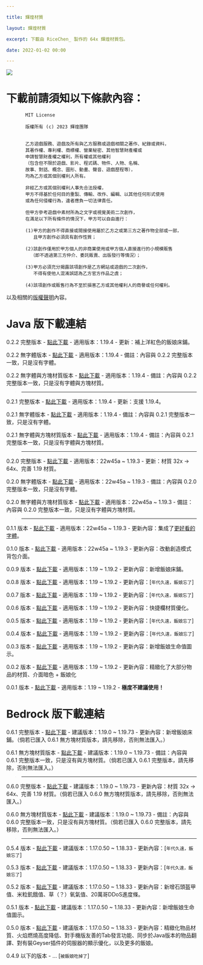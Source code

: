 ```yaml
---

title: 輝煌材質

layout: 輝煌材質

excerpt: 下載由 RiceChen_ 製作的 64x 輝煌材質包。

date: 2022-01-02 00:00

---
```



![](https://media.discordapp.net/attachments/596718421966716928/971190210928992267/AddText_05-04-06.36.35.png)

# 下載前請須知以下條款內容：

           MIT License
           
           版權所有 (c) 2023 輝煌團隊
           
           
           乙方遊戲服務、遊戲及所有與乙方服務或遊戲相關之著作、紀錄或資料，
           其著作權、專利權、商標權、營業秘密、其他智慧財產權或
           申請智慧財產權之權利，所有權或其他權利
           （包含但不限於遊戲、影片、程式碼、物件、人物、名稱、
           故事、對話、概念、圖形、動畫、聲音、遊戲歷程等），
           均為乙方或其個別權利人所有。
           
           非經乙方或其個別權利人事先合法授權，
           甲方不得基於任何目的重製、傳輸、改作、編輯、以其他任何形式使用
           或為任何侵權行為，違者應負一切法律責任。
           
           但甲方參考遊戲中素材所為之文字或視覺美術二次創作，
           在滿足以下所有條件的情況下，甲方可以自由進行：
           
           (1)甲方的創作不得直接或間接使用屬於乙方之或第三方之著作物全部或一部，
              且甲方創作必須具有創作性質； 
              
           (2)該創作僅用於甲方個人的非商業使用或甲方個人直接進行的小規模販售
             （即不透過第三方仲介、委託販賣、出版發行等情況）；
           
           (3)甲方必須充分揭露該項創作是乙方網站或遊戲的二次創作，
              不得有使他人混淆誤認為乙方官方作品之虞；

           (4)該項創作或販售行為不至於損害乙方或其他權利人的商譽或任何權利。

以及相關的<a href="https://www.brilliantw.net/版權聲明">版權聲明</a>內容。

# Java 版下載連結
0.2.2 完整版本 - <a href="https://cdn.discordapp.com/attachments/596718421966716928/1093409707437338716/BrilliantJE_v0.2.2..zip">點此下載</a> - 適用版本：1.19.4 - 更新：補上洋紅色的飯娘床鋪。

0.2.2 無字體版本 - <a href="https://cdn.discordapp.com/attachments/596718421966716928/1093409707827400774/BrilliantJE_v0.2.2_no_font.zip">點此下載</a> - 適用版本：1.19.4 - 備註：內容與 0.2.2 完整版本一致，只是沒有字體。

0.2.2 無字體與方塊材質版本 - <a href="https://cdn.discordapp.com/attachments/596718421966716928/1093409708154552340/BrilliantJE_v0.2.2_no_font_no_blocks.zip">點此下載</a> - 適用版本：1.19.4 - 備註：內容與 0.2.2 完整版本一致，只是沒有字體與方塊材質。

> ---

0.2.1 完整版本 - <a href="https://cdn.discordapp.com/attachments/596718421966716928/1090927801093324860/BrilliantJE_v0.2.1.zip">點此下載</a> - 適用版本：1.19.4 - 更新：支援 1.19.4。

0.2.1 無字體版本 - <a href="https://cdn.discordapp.com/attachments/596718421966716928/1090954521179602944/BrilliantJE_v0.2.1_no_font.zip">點此下載</a> - 適用版本：1.19.4 - 備註：內容與 0.2.1 完整版本一致，只是沒有字體。

0.2.1 無字體與方塊材質版本 - <a href="https://cdn.discordapp.com/attachments/596718421966716928/1090955363165151252/BrilliantJE_v0.2.1_no_font_no_blocks.zip">點此下載</a> - 適用版本：1.19.4 - 備註：內容與 0.2.1 完整版本一致，只是沒有字體與方塊材質。

> ---

0.2.0 完整版本 - <a href="https://cdn.discordapp.com/attachments/596718421966716928/1090918617002016838/BrilliantJE_v0.2.0.zip">點此下載</a> - 適用版本：22w45a ~ 1.19.3 - 更新：材質 32x -> 64x、完善 1.19 材質。

0.2.0 無字體版本 - <a href="https://cdn.discordapp.com/attachments/596718421966716928/1090950654710779965/BrilliantJE_v0.2.0_no_font.zip">點此下載</a> - 適用版本：22w45a ~ 1.19.3 - 備註：內容與 0.2.0 完整版本一致，只是沒有字體。

0.2.0 無字體與方塊材質版本 - <a href="https://cdn.discordapp.com/attachments/596718421966716928/1090955357997772900/BrilliantJE_v0.2.0_no_font_no_blocks.zip">點此下載</a> - 適用版本：22w45a ~ 1.19.3 - 備註：內容與 0.2.0 完整版本一致，只是沒有字體與方塊材質。

> ---

0.1.1 版本 - <a href="https://cdn.discordapp.com/attachments/596718421966716928/1090918626468581446/BrilliantJE_v0.1.1.zip">點此下載</a> - 適用版本：22w45a ~ 1.19.3 - 更新內容：集成了<a href="https://modrinth.com/resourcepack/modern-font-pack/version/hd_tw_v1121">更好看的字體</a>。

0.1.0 版本 - <a href="https://cdn.discordapp.com/attachments/596718421966716928/1090918411023953980/BrilliantJE_v0.1.0.zip">點此下載</a> - 適用版本：22w45a ~ 1.19.3 - 更新內容：改動創造模式背包介面。

0.0.9 版本 - <a href="https://cdn.discordapp.com/attachments/596718421966716928/1090918439067074570/BrilliantJE_v0.0.9.zip">點此下載</a> - 適用版本：1.19 ~ 1.19.2 - 更新內容：新增飯娘床鋪。

0.0.8 版本 - <a href="https://cdn.discordapp.com/attachments/596718421966716928/1090918384390115358/BrilliantJE_v0.0.8.zip">點此下載</a> - 適用版本：1.19 ~ 1.19.2 - 更新內容：[` 年代久遠，飯娘忘了 `]

0.0.7 版本 - <a href="https://cdn.discordapp.com/attachments/596718421966716928/1090918404069797899/BrilliantJE_v0.0.7.zip">點此下載</a> - 適用版本：1.19 ~ 1.19.2 - 更新內容：[` 年代久遠，飯娘忘了 `]

0.0.6 版本 - <a href="https://cdn.discordapp.com/attachments/596718421966716928/1090918426471583764/BrilliantJE_v0.0.6.zip">點此下載</a> - 適用版本：1.19 ~ 1.19.2 - 更新內容：快捷欄材質優化。

0.0.5 版本 - <a href="https://cdn.discordapp.com/attachments/596718421966716928/1090918442263130173/BrilliantJE_v0.0.5.zip">點此下載</a> - 適用版本：1.19 ~ 1.19.2 - 更新內容：[` 年代久遠，飯娘忘了 `]

0.0.4 版本 - <a href="https://cdn.discordapp.com/attachments/596718421966716928/1090918447782838352/BrilliantJE_v0.0.4.zip">點此下載</a> - 適用版本：1.19 ~ 1.19.2 - 更新內容：[` 年代久遠，飯娘忘了 `]

0.0.3 版本 - <a href="https://cdn.discordapp.com/attachments/596718421966716928/1090918457895292968/BrilliantJE_v0.0.3.zip">點此下載</a> - 適用版本：1.19 ~ 1.19.2 - 更新內容：新增飯娘生命值圖示。

0.0.2 版本 - <a href="https://cdn.discordapp.com/attachments/596718421966716928/1090918461909258251/BrilliantJE_v0.0.2.zip">點此下載</a> - 適用版本：1.19 ~ 1.19.2 - 更新內容：精緻化了大部分物品的材質、介面暗色 + 飯娘化

0.0.1 版本 - <a href="https://cdn.discordapp.com/attachments/596718421966716928/1090946332870590515/BrilliantJE_v0.0.1.zip">點此下載</a> - 適用版本：1.19 ~ 1.19.2 - **極度不建議使用！**

# Bedrock 版下載連結

0.6.1 完整版本 - <a href="https://cdn.discordapp.com/attachments/596718421966716928/1093407663343284225/BrilliantBE_v0.6.1.mcpack">點此下載</a> - 建議版本：1.19.0 ~ 1.19.73 - 更新內容：新增飯娘床鋪。（倘若已匯入 0.6.1 無方塊材質版本，請先移除，否則無法匯入。）

0.6.1 無方塊材質版本 - <a href="https://cdn.discordapp.com/attachments/596718421966716928/1093407663804645436/BrilliantBE_v0.6.1_no_blocks.mcpack">點此下載</a> - 建議版本：1.19.0 ~ 1.19.73 - 備註：內容與 0.6.1 完整版本一致，只是沒有與方塊材質。（倘若已匯入 0.6.1 完整版本，請先移除，否則無法匯入。）

> ---

0.6.0 完整版本 - <a href="https://cdn.discordapp.com/attachments/596718421966716928/1090920641257033758/BrilliantBE_v0.6.0.mcpack">點此下載</a> - 建議版本：1.19.0 ~ 1.19.73 - 更新內容：材質 32x -> 64x、完善 1.19 材質。（倘若已匯入 0.6.0 無方塊材質版本，請先移除，否則無法匯入。）

0.6.0 無方塊材質版本 - <a href="https://cdn.discordapp.com/attachments/596718421966716928/1090957187263774812/BrilliantBE_v0.6.0_no_blocks.mcpack">點此下載</a> - 建議版本：1.19.0 ~ 1.19.73 - 備註：內容與 0.6.0 完整版本一致，只是沒有與方塊材質。（倘若已匯入 0.6.0 完整版本，請先移除，否則無法匯入。）

> ---

0.5.4 版本 - <a href="https://cdn.discordapp.com/attachments/596718421966716928/1090920640778870854/BrilliantBE_v0.5.4.mcpack">點此下載</a> - 建議版本：1.17.0.50 ~ 1.18.33 - 更新內容：[` 年代久遠，飯娘忘了 `]

0.5.3 版本 - <a href="https://cdn.discordapp.com/attachments/596718421966716928/1090920640359452783/BrilliantBE_v0.5.3.mcpack">點此下載</a> - 建議版本：1.17.0.50 ~ 1.18.33 - 更新內容：[` 年代久遠，飯娘忘了 `]

0.5.2 版本 - <a href="https://cdn.discordapp.com/attachments/596718421966716928/1090920639931621406/BrilliantBE_v0.5.2.mcpack">點此下載</a> - 建議版本：1.17.0.50 ~ 1.18.33 - 更新內容：新增石頭盔甲值、米粒飢餓值、草（？）氧氣值、20萬哥DDoS進度條。

0.5.1 版本 - <a href="https://cdn.discordapp.com/attachments/596718421966716928/1090920639013081138/BrilliantBE_v0.5.1.mcpack">點此下載</a> - 建議版本：1.17.0.50 ~ 1.18.33 - 更新內容：新增飯娘生命值圖示。

0.5.0 版本 - <a href="https://cdn.discordapp.com/attachments/596718421966716928/1090920638140653659/BrilliantBE_v0.5.0.mcpack">點此下載</a> - 建議版本：1.17.0.50 ~ 1.18.33 - 更新內容：精緻化物品材質、火焰燃燒高度降低、對手機版友善的Tab發言功能、同步於Java版本的物品翻譯、對有裝Geyser插件的伺服器的顯示優化，以及更多的飯娘。

0.4.9 以下的版本 - ... [` 被飯娘吃掉了 `]
